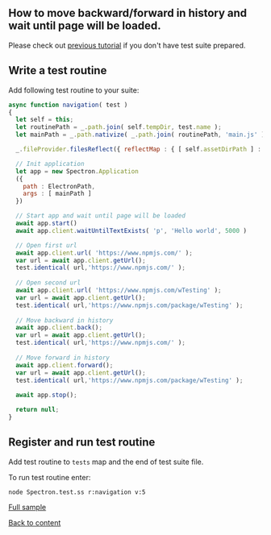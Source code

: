 ## How to move backward/forward in history and wait until page will be loaded.

Please check out [previous tutorial](FirstSpectronTest.md) if you don't have test suite prepared.

## Write a test routine

Add following test routine to your suite:

```javascript
async function navigation( test )
{
  let self = this;
  let routinePath = _.path.join( self.tempDir, test.name );
  let mainPath = _.path.nativize( _.path.join( routinePath, 'main.js' ) );

  _.fileProvider.filesReflect({ reflectMap : { [ self.assetDirPath ] : routinePath } })

  // Init application
  let app = new Spectron.Application
  ({
    path : ElectronPath,
    args : [ mainPath ]
  })

  // Start app and wait until page will be loaded
  await app.start()
  await app.client.waitUntilTextExists( 'p', 'Hello world', 5000 )

  // Open first url
  await app.client.url( 'https://www.npmjs.com/' );
  var url = await app.client.getUrl();
  test.identical( url,'https://www.npmjs.com/' );
  
  // Open second url
  await app.client.url( 'https://www.npmjs.com/wTesting' );
  var url = await app.client.getUrl();
  test.identical( url,'https://www.npmjs.com/package/wTesting' );
  
  // Move backward in history
  await app.client.back();
  var url = await app.client.getUrl();
  test.identical( url,'https://www.npmjs.com/' );
  
  // Move forward in history
  await app.client.forward();
  var url = await app.client.getUrl();
  test.identical( url,'https://www.npmjs.com/package/wTesting' );
  
  await app.stop();

  return null;
}
```

## Register and run test routine

Add test routine to `tests` map and the end of test suite file.

To run test routine enter:
```
node Spectron.test.ss r:navigation v:5
```

[Full sample](../../../sample/spectron/Navigation.test.s)

[Back to content](../README.md#Tutorials)





